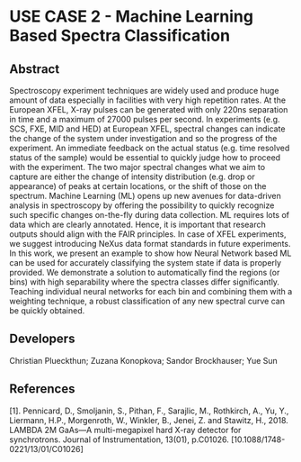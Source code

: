 # USE CASE 2 - Machine Learning Based Spectra Classification

## Abstract

Spectroscopy experiment techniques are widely used and produce huge amount of data especially in facilities with very high repetition rates. At the European XFEL, X-ray pulses can be generated with only 220ns separation in time and a maximum of 27000 pulses per second. In experiments (e.g. SCS, FXE, MID and HED) at European XFEL, spectral changes can indicate the change of the system under investigation and so the progress of the experiment. An immediate feedback on the actual status (e.g. time resolved status of the sample) would be essential to quickly judge how to proceed with the experiment. The two major spectral changes what we aim to capture are either the change of intensity distribution (e.g. drop or appearance) of peaks at certain locations, or the shift of those on the spectrum. Machine Learning (ML) opens up new avenues for data-driven analysis in spectroscopy by offering the possibility to quickly recognize such specific changes on-the-fly during data collection.
ML requires lots of data which are clearly annotated. Hence, it is important that research outputs should align with the FAIR principles. In case of XFEL experiments, we suggest introducing NeXus data format standards in future experiments.
In this work, we present an example to show how Neural Network based ML can be used for accurately classifying the system state if data is properly provided. We demonstrate a solution to automatically find the regions (or bins) with high separability where the spectra classes differ significantly. Teaching individual neural networks for each bin and combining them with a weighting technique, a robust classification of any new spectral curve can be quickly obtained.

## Developers

Christian Plueckthun; Zuzana Konopkova; Sandor Brockhauser; Yue Sun

## References

[1]. Pennicard, D., Smoljanin, S., Pithan, F., Sarajlic, M., Rothkirch, A., Yu, Y., Liermann, H.P., Morgenroth, W., Winkler, B., Jenei, Z. and Stawitz, H., 2018. LAMBDA 2M GaAs—A multi-megapixel hard X-ray detector for synchrotrons. Journal of Instrumentation, 13(01), p.C01026.  [10.1088/1748-0221/13/01/C01026]
